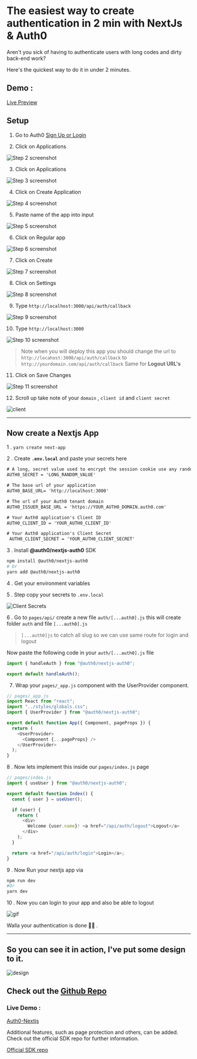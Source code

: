 # The easiest way to create authentication in 2 min with NextJs & Auth0

Aren't you sick of having to authenticate users with long codes and dirty back-end work?

Here's the quickest way to do it in under 2 minutes.

## Demo :

[Live Preview](https://auth0.amrohan.com)

## Setup

1.  Go to Auth0 [ Sign Up or Login](https://auth0.com/)

2.  Click on Applications

![Step 2 screenshot](https://res.cloudinary.com/amrohan/image/upload/v1643277234/Images/khtqov4vl3t0vhlrkrde.jpg)

3.  Click on Applications

![Step 3 screenshot](https://res.cloudinary.com/amrohan/image/upload/v1643277379/Images/busubmuuhaewrnatqj6c.jpg)

4.  Click on Create Application

![Step 4 screenshot](https://res.cloudinary.com/amrohan/image/upload/v1643277447/Images/cehpzo2mgolcuy7krala.jpg)

5.  Paste name of the app into input

![Step 5 screenshot](https://res.cloudinary.com/amrohan/image/upload/v1643277570/Images/mn41hnaqxqrmhh3bmchd.jpg)

6.  Click on Regular app

![Step 6 screenshot](https://res.cloudinary.com/amrohan/image/upload/v1643277606/Images/zajkcjjwhfuq4xcn40uq.png)

7.  Click on Create

![Step 7 screenshot](https://res.cloudinary.com/amrohan/image/upload/v1643277699/Images/qi8nu70lpuim9acewux5.jpg)

8.  Click on Settings

![Step 8 screenshot](https://res.cloudinary.com/amrohan/image/upload/v1643277781/Images/zefgsqk2tgaccbczbimx.jpg)

9.  Type `http://localhost:3000/api/auth/callback`

![Step 9 screenshot](https://res.cloudinary.com/amrohan/image/upload/v1643268006/Images/yhdwt1hczz56k9h6ns1u.png)

10. Type `http://localhost:3000`

![Step 10 screenshot](https://res.cloudinary.com/amrohan/image/upload/v1643277873/Images/zpfhsvbiq5a58mxs1gx4.jpg)

> Note when you will deploy this app you should change the url to
> `http://locahost:3000/api/auth/callback` to `http://yourdomain.com/api/auth/callback`
> Same for **Logout URL's**

11. Click on Save Changes

![Step 11 screenshot](https://res.cloudinary.com/amrohan/image/upload/v1643277951/Images/ppqui2vtj8v6b0whcqyz.jpg)

12. Scroll up take note of your `domain` , `client id` and `client secret`

![client](https://res.cloudinary.com/amrohan/image/upload/v1643266253/Images/uucxduvqgsizdb0bauwx.png)

---

## Now create a Nextjs App

1 . `yarn create next-app`

2 . Create **`.env.local`** and paste your secrets here

```txt
# A long, secret value used to encrypt the session cookie use any random 32 character string
AUTH0_SECRET = 'LONG_RANDOM_VALUE'

# The base url of your application
AUTH0_BASE_URL= 'http://localhost:3000'

# The url of your Auth0 tenant domain
AUTH0_ISSUER_BASE_URL = 'https://YOUR_AUTH0_DOMAIN.auth0.com'

# Your Auth0 application's Client ID
AUTH0_CLIENT_ID = 'YOUR_AUTH0_CLIENT_ID'

# Your Auth0 application's Client Secret
 AUTH0_CLIENT_SECRET = 'YOUR_AUTH0_CLIENT_SECRET'
```

3 . Install **@auth0/nextjs-auth0** SDK

```bash
npm install @auth0/nextjs-auth0
# Or
yarn add @auth0/nextjs-auth0
```

4 . Get your environment variables

5 . Step copy your secrets to `.env.local`

![Client Secrets](https://res.cloudinary.com/amrohan/image/upload/v1643265969/Images/mpomhav6oxnhosxjcjpg.png)

6 . Go to `pages/api/` create a new file `auth/[...auth0].js` this will create folder `auth` and file `[...auth0].js`

> `[...auth0]js` to catch all slug so we can use same route for login and logout

Now paste the following code in your `auth/[...auth0].js` file

```javascript
import { handleAuth } from "@auth0/nextjs-auth0";

export default handleAuth();
```

7.  Wrap your `pages/_app.js` component with the UserProvider component.

```javascript
// pages/_app.js
import React from "react";
import "../styles/globals.css";
import { UserProvider } from "@auth0/nextjs-auth0";

export default function App({ Component, pageProps }) {
  return (
    <UserProvider>
      <Component {...pageProps} />
    </UserProvider>
  );
}
```

8 . Now lets implement this inside our `pages/index.js` page

```javascript
// pages/index.js
import { useUser } from "@auth0/nextjs-auth0";

export default function Index() {
  const { user } = useUser();

  if (user) {
    return (
      <div>
        Welcome {user.name}! <a href="/api/auth/logout">Logout</a>
      </div>
    );
  }

  return <a href="/api/auth/login">Login</a>;
}
```

9 . Now Run your nextjs app via

```bash
npm run dev
#Or
yarn dev
```

10 . Now you can login to your app and also be able to logout

![gif](https://res.cloudinary.com/amrohan/image/upload/v1643274460/Images/byh471jkezkslj75vcca.gif)

Walla your authentication is done 🎊🔥 .

---

## So you can see it in action, I've put some design to it.

![design](https://res.cloudinary.com/amrohan/image/upload/v1643275854/Images/virrwhulx38zuq5edsro.gif)

## Check out the [Github Repo](https://github.com/amrohan/nextjs-auth0)

### Live Demo :

[Auth0-Nextjs](https://auth0.amrohan.com)

Additional features, such as page protection and others, can be added.
Check out the official SDK repo for further information.

[Official SDK repo](https://github.com/auth0/nextjs-auth0)
